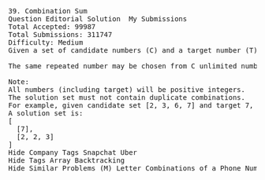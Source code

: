 <pre>
39. Combination Sum  
Question Editorial Solution  My Submissions
Total Accepted: 99987
Total Submissions: 311747
Difficulty: Medium
Given a set of candidate numbers (C) and a target number (T), find all unique combinations in C where the candidate numbers sums to T.

The same repeated number may be chosen from C unlimited number of times.

Note:
All numbers (including target) will be positive integers.
The solution set must not contain duplicate combinations.
For example, given candidate set [2, 3, 6, 7] and target 7, 
A solution set is: 
[
  [7],
  [2, 2, 3]
]
Hide Company Tags Snapchat Uber
Hide Tags Array Backtracking
Hide Similar Problems (M) Letter Combinations of a Phone Number (M) Combination Sum II (M) Combinations (M) Combination Sum III (M) Factor Combinations

</pre>
